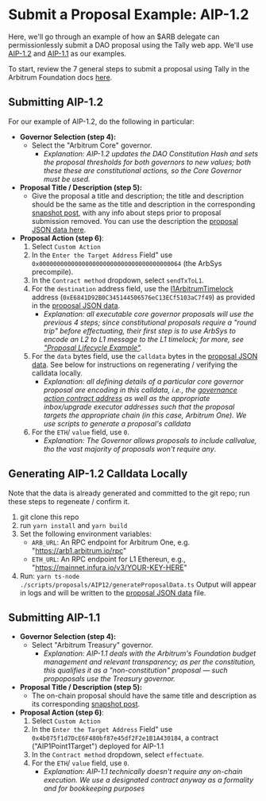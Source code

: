 # Submit a Proposal Example: AIP-1.2

Here, we'll go through an example of how an $ARB delegate can permissionlessly submit a DAO proposal using the Tally web app. We'll use [AIP-1.2](https://forum.arbitrum.foundation/t/proposal-aip-1-2-foundation-and-dao-governance/13362) and [AIP-1.1](https://forum.arbitrum.foundation/t/proposal-aip-1-1-lockup-budget-transparency/13360) as our examples.

To start, review the 7 general steps to submit a proposal using Tally in the Arbitrum Foundation docs [here](https://docs.arbitrum.foundation/how-tos/create-submit-dao-proposal#step-2-submit-your-on-chain-proposal-using-tally).


## Submitting AIP-1.2
For our example of AIP-1.2, do the following in particular:
- **Governor Selection (step 4):** 
    - Select the "Arbitrum Core" governor. 
        - _Explanation: AIP-1.2 updates the DAO Constitution Hash and sets the proposal thresholds for both governors to new values; both these these are constitutional actions, so the Core Governor must be used._ 
- **Proposal Title / Description (step 5):** 
    - Give the proposal a title and description; the title and description should be the same as the title and description in the corresponding [snapshot post](https://snapshot.org/#/arbitrumfoundation.eth/proposal/0x373dfa89fc9c5ccba8ed83fa3fa4f233edd270075b5f8f4f3902b408318d9d17), with any info about steps prior to proposal submission removed. You can use the description the [proposal JSON data here](../scripts/proposals/AIP12/data/42161-AIP1.2-data.json).
- **Proposal Action (step 6)**: 
    1. Select `Custom Action`
    1. In the `Enter the Target Address` Field" use `0x0000000000000000000000000000000000000064` (the ArbSys precompile).
    1. In the `Contract method` dropdown, select `sendTxToL1`.
    1. For the `destination` address field, use the [l1ArbitrumTimelock](https://etherscan.io/address/0xE6841D92B0C345144506576eC13ECf5103aC7f49#readProxyContract) address (`0xE6841D92B0C345144506576eC13ECf5103aC7f49`) as provided in the [proposal JSON data](../scripts/proposals/AIP12/data/42161-AIP1.2-data.json).
         - _Explanation: all executable core governor proposals will use the previous 4 steps; since constitutional proposals require a "round trip" before effectuating, their first step is to use ArbSys to encode an L2 to L1 message to the L1 timelock; for more, see ["Proposal Lifecycle Example"](./proposal_lifecycle_example.md)._ 
    1. For the `data` bytes field, use the `calldata` bytes in the [proposal JSON data](../scripts/proposals/AIP12/data/42161-AIP1.2-data.json). See below for instructions on regenerating / verifying the calldata locally.
        - _Explanation: all defining details of a particular core governor proposal are encoding in this calldata, i.e., the [governance action contract address](https://arbiscan.io/address/0x6274106eedD4848371D2C09e0352d67B795ED516) as well as the appropriate inbox/upgrade executor addresses such that the proposal targets the appropriate chain (in this case, Arbitrum One). We use scripts to generate a proposal's calldata_
    1. For the `ETH`/ `value` field, use `0`.
        - _Explanation: The Governor allows proposals to include callvalue, tho the vast majority of proposals won't require any_.

## Generating AIP-1.2 Calldata Locally 
Note that the data is already generated and committed to the git repo; run these steps to regeneate / confirm it.
1. git clone this repo
1. run `yarn install` and `yarn build`
1. Set the following environment variables:
    - `ARB_URL`: An RPC endpoint for Arbitrum One, e.g. "https://arb1.arbitrum.io/rpc"
    - `ETH_URL`: An RPC endpoint for L1 Ethereun, e.g., "https://mainnet.infura.io/v3/YOUR-KEY-HERE"
1. Run:  `yarn ts-node  ./scripts/proposals/AIP12/generateProposalData.ts`
Output will appear in logs and will be written to the [proposal JSON data](../scripts/proposals/AIP12/data/42161-AIP1.2-data.json) file.


## Submitting AIP-1.1
- **Governor Selection (step 4):** 
    - Select "Arbitrum Treasury" governor.
        - _Explanation: AIP-1.1 deals with the Arbitrum's Foundation budget management and relevant transparency; as per the constitution, this qualifies it as a "non-constitution" proposal — such propoposals use the Treasury governor._
- **Proposal Title / Description (step 5):** 
    - The on-chain proposal should have the same title and description as its corresponding [snapshot post](https://snapshot.org/#/arbitrumfoundation.eth/proposal/0x7203289844e807781e8d2ec110d4b97a79a29944cae06a52dbe315a16381a2ae).
- **Proposal Action (step 6)**: 
    1. Select `Custom Action`
    1. In the `Enter the Target Address` Field" use `0x4b075f1d7DcE6F480bf87e45df2F2e1B1A430184`, a contract ("AIP1Point1Target") deployed for AIP-1.1 
    1. In the `Contract method` dropdown, select `effectuate`.
    1. For the `ETH`/ `value` field, use `0`.
        - _Explanation: AIP-1.1 technically doesn't require any on-chain execution. We use a designated contract anyway as a formality and for bookkeeping purposes_